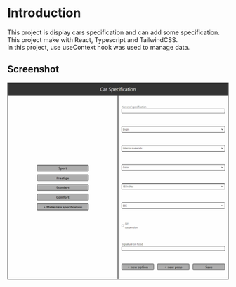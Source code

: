 # Introduction

This project is display cars specification and can add some specification.
This project make with React, Typescript and TailwindCSS.
<br/>
In this project, use useContext hook was used to manage data.

## Screenshot

<img src="./screenshot/screenshot.jpg" />
